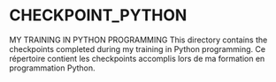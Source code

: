 # CHECKPOINT_PYTHON
MY TRAINING IN PYTHON PROGRAMMING
This directory contains the checkpoints completed during my training in Python programming.
Ce répertoire contient les checkpoints accomplis lors de ma formation en programmation Python.

